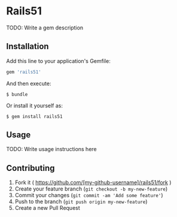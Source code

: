# Rails51

TODO: Write a gem description

## Installation

Add this line to your application's Gemfile:

```ruby
gem 'rails51'
```

And then execute:

    $ bundle

Or install it yourself as:

    $ gem install rails51

## Usage

TODO: Write usage instructions here

## Contributing

1. Fork it ( https://github.com/[my-github-username]/rails51/fork )
2. Create your feature branch (`git checkout -b my-new-feature`)
3. Commit your changes (`git commit -am 'Add some feature'`)
4. Push to the branch (`git push origin my-new-feature`)
5. Create a new Pull Request
